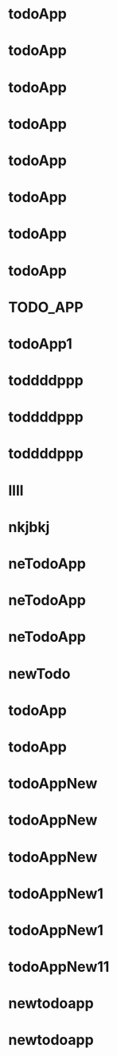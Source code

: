 # todoApp
# todoApp
# todoApp
# todoApp
# todoApp
# todoApp
# todoApp
# todoApp
# TODO_APP
# todoApp1
# toddddppp
# toddddppp
# toddddppp
# llll
# nkjbkj
# neTodoApp
# neTodoApp
# neTodoApp
# newTodo
# todoApp
# todoApp
# todoAppNew
# todoAppNew
# todoAppNew
# todoAppNew1
# todoAppNew1
# todoAppNew11
# newtodoapp
# newtodoapp
